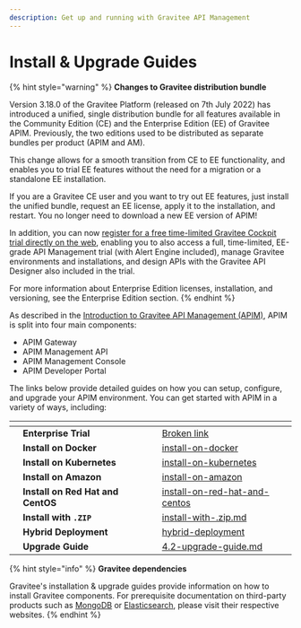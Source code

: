 ```yaml
---
description: Get up and running with Gravitee API Management
---
```


# Install & Upgrade Guides

{% hint style="warning" %}
**Changes to Gravitee distribution bundle**

Version 3.18.0 of the Gravitee Platform (released on 7th July 2022) has introduced a unified, single distribution bundle for all features available in the Community Edition (CE) and the Enterprise Edition (EE) of Gravitee APIM. Previously, the two editions used to be distributed as separate bundles per product (APIM and AM).

This change allows for a smooth transition from CE to EE functionality, and enables you to trial EE features without the need for a migration or a standalone EE installation.

If you are a Gravitee CE user and you want to try out EE features, just install the unified bundle, request an EE license, apply it to the installation, and restart. You no longer need to download a new EE version of APIM!

In addition, you can now [register for a free time-limited Gravitee Cockpit trial directly on the web](https://cockpit.gravitee.io/register), enabling you to also access a full, time-limited, EE-grade API Management trial (with Alert Engine included), manage Gravitee environments and installations, and design APIs with the Gravitee API Designer also included in the trial.

For more information about Enterprise Edition licenses, installation, and versioning, see the Enterprise Edition section.
{% endhint %}

As described in the [Introduction to Gravitee API Management (APIM)](../../), APIM is split into four main components:

* APIM Gateway
* APIM Management API
* APIM Management Console
* APIM Developer Portal

The links below provide detailed guides on how you can setup, configure, and upgrade your APIM environment. You can get started with APIM in a variety of ways, including:

<table data-view="cards"><thead><tr><th></th><th></th><th></th><th data-hidden data-card-target data-type="content-ref"></th></tr></thead><tbody><tr><td></td><td><strong>Enterprise Trial</strong></td><td></td><td><a href="broken-reference">Broken link</a></td></tr><tr><td></td><td><strong>Install on Docker</strong></td><td></td><td><a href="install-on-docker/">install-on-docker</a></td></tr><tr><td></td><td><strong>Install on Kubernetes</strong></td><td></td><td><a href="install-on-kubernetes/">install-on-kubernetes</a></td></tr><tr><td></td><td><strong>Install on Amazon</strong></td><td></td><td><a href="install-on-amazon/">install-on-amazon</a></td></tr><tr><td></td><td><strong>Install on Red Hat and CentOS</strong></td><td></td><td><a href="install-on-red-hat-and-centos/">install-on-red-hat-and-centos</a></td></tr><tr><td></td><td><strong>Install with <code>.ZIP</code></strong></td><td></td><td><a href="install-with-.zip.md">install-with-.zip.md</a></td></tr><tr><td></td><td><strong>Hybrid Deployment</strong></td><td></td><td><a href="../hybrid-deployment/">hybrid-deployment</a></td></tr><tr><td></td><td><strong>Upgrade Guide</strong></td><td></td><td><a href="4.2-upgrade-guide.md">4.2-upgrade-guide.md</a></td></tr></tbody></table>

{% hint style="info" %}
**Gravitee dependencies**

Gravitee's installation & upgrade guides provide information on how to install Gravitee components. For prerequisite documentation on third-party products such as [MongoDB](https://docs.mongodb.com/) or [Elasticsearch](https://www.elastic.co/guide/index.html), please visit their respective websites.
{% endhint %}
